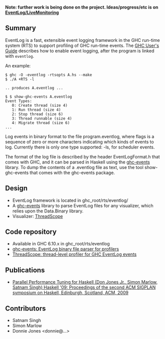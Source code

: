 
**Note: further work is being done on the project. Ideas/progress/etc is on [EventLog/LiveMonitoring](event-log/live-monitoring)**


## Summary



EventLog is a fast, extensible event logging framework in the GHC run-time system (RTS) to support profiling of GHC run-time events. The [GHC User's Guide](http://www.haskell.org/ghc/docs/6.12.2/html/users_guide/runtime-control.html#rts-eventlog) describes how to enable event logging, after the program is linked with `eventlog`.



An example:


```wiki
$ ghc -O -eventlog -rtsopts A.hs --make
$ ./A +RTS -l

.. produces A.eventlog ...

$ $ show-ghc-events A.eventlog 
Event Types:
   0: Create thread (size 4)
   1: Run thread (size 4)
   2: Stop thread (size 6)
   3: Thread runnable (size 4)
   4: Migrate thread (size 6)
...
```


Log events in binary format to the file program.eventlog, where flags is a sequence of zero or more characters indicating which kinds of events to log. Currently there is only one type supported: -ls, for scheduler events.



The format of the log file is described by the header EventLogFormat.h that comes with GHC, and it can be parsed in Haskell using the [
ghc-events](http://hackage.haskell.org/package/ghc-events) library. To dump the contents of a .eventlog file as text, use the tool show-ghc-events that comes with the ghc-events package.


## Design


- EventLog framework is located in ghc\_root/rts/eventlog/
- A [
  ghc-events](http://hackage.haskell.org/package/ghc-events) library to parse EventLog files for any visualizer, which relies upon the Data.Binary library.
- Visualizer: [ ThreadScope](http://raintown.org/?page_id=132)

## Code repository


- Available in GHC 6.10.x in ghc\_root/rts/eventlog
- [
  ghc-events: EventLog binary file parser for profilers](http://code.haskell.org/ghc-events)
- [
  ThreadScope: thread-level profiler for GHC EventLog events](http://code.haskell.org/ThreadScope/)

## Publications


- [
  Parallel Performance Tuning for Haskell (Don Jones Jr., Simon Marlow, Satnam Singh) Haskell '09: Proceedings of the second ACM SIGPLAN symposium on Haskell, Edinburgh, Scotland, ACM, 2009](http://research.microsoft.com/pubs/80976/ghc-parallel-tuning2.pdf)

## Contributors


- Satnam Singh
- Simon Marlow
- Donnie Jones \<donnie@…\>
